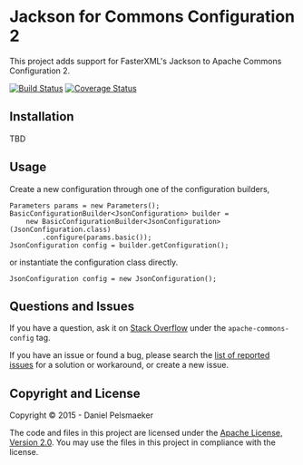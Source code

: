 # Jackson for Commons Configuration 2
This project adds support for FasterXML's Jackson to Apache Commons
Configuration 2.

[![Build Status](https://travis-ci.org/Virtlink/commons-configuration2-jackson.svg)](https://travis-ci.org/Virtlink/commons-configuration2-jackson) [![Coverage Status](https://coveralls.io/repos/Virtlink/commons-configuration2-jackson/badge.svg?branch=master&service=github)](https://coveralls.io/github/Virtlink/commons-configuration2-jackson?branch=master)

## Installation
TBD


## Usage
Create a new configuration through one of the configuration builders,

```
Parameters params = new Parameters();
BasicConfigurationBuilder<JsonConfiguration> builder =
    new BasicConfigurationBuilder<JsonConfiguration>(JsonConfiguration.class)
        .configure(params.basic());
JsonConfiguration config = builder.getConfiguration();
```

or instantiate the configuration class directly.

```
JsonConfiguration config = new JsonConfiguration();
```


## Questions and Issues
If you have a question, ask it on [Stack Overflow](https://stackoverflow.com/questions/tagged/apache-commons-config)
under the `apache-commons-config` tag.

If you have an issue or found a bug, please search the
[list of reported issues](https://github.com/Virtlink/commons-configuration2-jackson/issues)
for a solution or workaround, or create a new issue.


## Copyright and License
Copyright © 2015 - Daniel Pelsmaeker

The code and files in this project are licensed under the
[Apache License, Version 2.0](https://www.apache.org/licenses/LICENSE-2.0).
You may use the files in this project in compliance with the license.



